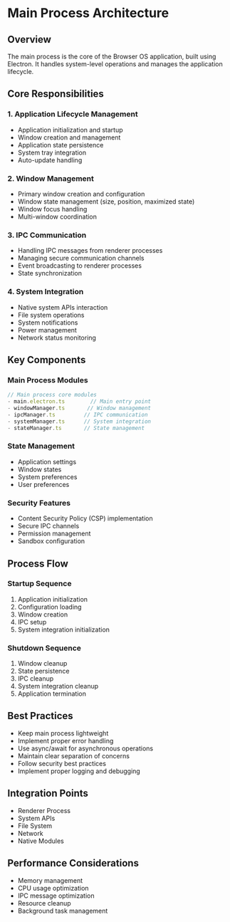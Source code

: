 # Main Process Architecture

## Overview
The main process is the core of the Browser OS application, built using Electron. It handles system-level operations and manages the application lifecycle.

## Core Responsibilities

### 1. Application Lifecycle Management
- Application initialization and startup
- Window creation and management
- Application state persistence
- System tray integration
- Auto-update handling

### 2. Window Management
- Primary window creation and configuration
- Window state management (size, position, maximized state)
- Window focus handling
- Multi-window coordination

### 3. IPC Communication
- Handling IPC messages from renderer processes
- Managing secure communication channels
- Event broadcasting to renderer processes
- State synchronization

### 4. System Integration
- Native system APIs interaction
- File system operations
- System notifications
- Power management
- Network status monitoring

## Key Components

### Main Process Modules
```typescript
// Main process core modules
- main.electron.ts        // Main entry point
- windowManager.ts       // Window management
- ipcManager.ts         // IPC communication
- systemManager.ts      // System integration
- stateManager.ts       // State management
```

### State Management
- Application settings
- Window states
- System preferences
- User preferences

### Security Features
- Content Security Policy (CSP) implementation
- Secure IPC channels
- Permission management
- Sandbox configuration

## Process Flow

### Startup Sequence
1. Application initialization
2. Configuration loading
3. Window creation
4. IPC setup
5. System integration initialization

### Shutdown Sequence
1. Window cleanup
2. State persistence
3. IPC cleanup
4. System integration cleanup
5. Application termination

## Best Practices
- Keep main process lightweight
- Implement proper error handling
- Use async/await for asynchronous operations
- Maintain clear separation of concerns
- Follow security best practices
- Implement proper logging and debugging

## Integration Points
- Renderer Process
- System APIs
- File System
- Network
- Native Modules

## Performance Considerations
- Memory management
- CPU usage optimization
- IPC message optimization
- Resource cleanup
- Background task management 